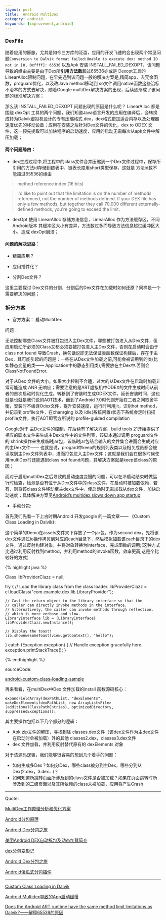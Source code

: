 ```yaml
---
layout: post
title:  Android MultiDex
category: android
keywords: [improvement,android]
---
```



### DexFile


随着应用的膨胀，尤其是如今三方库的泛滥，应用的开发飞速的会出现两个常见问题`Conversion to Dalvik format failed:Unable to execute dex: method ID not in [0, 0xffff]: 65536` 以及Apk 安装 INSTALL_FAILED_DEXOPT，该问题导致的缘由主要是由于Dex所**引用方法数**超过65536亦或是 Dexopt工具的LinearAlloc限制问题，在早先遇到该问题一般的解决方案是,精简app，去冗余函数，proguard优化，以及改Java method移动到 so文件调用native函数这些治标不治本的方式去解决，随着Google multiDex解决方案的出现，后续逐渐成了该问题的标准解决方案；

那么该 INSTALL_FAILED_DEXOPT 问题出现的原因是什么呢？ LinearAlloc 都是围绕 dexOpt 工具的两个问题，我们知道Java语言开发的应用在编译后，会转换成转为Dalvik虚拟机设计的专有压缩格式.dex，dex格式更加适合内存以及处理器速度优先的移动设备；应用在安装之后针对Dex文件的优化，dex to  ODEX 文件，这一预先提取可以加快程序的启动速度，应用的启动无需每次从apk文件中解压加载；

#### 两个问题缘由：

* dex生成过程中,将工程中的class文件合并压缩到一个Dex文件过程中，保存所引用的方法id存储到链表中，链表长度用short类型保存，这就是 方法id数不能超过65536的缘由    

>    method reference index (16 bits)   

>    I'd like to point out that the limitation is on the number of methods referenced, not the number of methods defined. If your DEX file has only a few methods, but together they call 70,000 different externally-defined methods, you're going to exceed the limit.

* dexOpt 使用 LinearAlloc 存储方法信息，LinearAlloc 作为方法缓存区，不同Android版本 其缓冲区大小有差异，方法数过多而导致方法信息超过缓冲区大小，造成 dexOpt崩溃；



#### 问题的解决思路：

* 精简应用？   

* 应用插件化？          

* 分割Dex文件？

这里主要探讨 Dex文件的分割，分割后的Dex文件在加载时如何还原？同样是一个需要解决的问题；


### 拆分方案    

*  官方方案：  启动MultiDex


问题：

无法控制哪些Class文件被打包进入主Dex文件，哪些被打包进入从Dex文件，但应用启动所必须的Class又都必须要被打包进入主Dex文件，否则在启动时会由于class not found 导致Crash，换句话说即无法保证类函数保证构建后，存在于主Dex，其可能引起的问题是：一些在从Dex文件加载之前,可能会被调用到的类(比如静态变量的类—— Application中的静态引用类),需要放在主Dex中.否则会ClassNotFoundError.

对于从Dex 文件的大小，如果大小控制不合适，过大的从Dex文件在启动时加载非常可能造成 ANR 无响应；需要注意的是ART虚拟机中ODEX的文件生成时间从前者的首次启动时优化生成，转移到了安装时生成ODEX文件，延长安装时间，这也就是也就是我们说的AOT技术，而到了Android 7.0时代则开始在二者之间取舍平衡，安装时不编译Odex文件，提升安装速度，运行时利用jit，识别hot method，并记录到profile文件，在chanrging 以及 idle(系统闲置)状态下系统会定时扫描profile文件，执行AOT即官方所说的 profile-guided compilation  

Google对于 主Dex文件的控制，在后续有了解决方案，build tools 21开始提供了相应的脚本文件来生成主Dex文件中的文件列表，该脚本通过调用 proguard文件的 shrink操作来生成临时jar包，该临时jar包结合输入的文件集合进而会生成对应的主Dex文件—— 也就是说，progard中keep的规则列表类以及相关成员都会被读取到主Dex文件列表中，进而打包进入主Dex文件；这就是我们会在很多时候使用multiDex时还能遇到class not found问题，其解决方案就是keep该class的原因；


而对于启用multiDex之后导致的启动速度变慢的问题，可以在冷启动结束时做运行时检查，检测是否有位于从Dex文件中的class文件，在启动时被加载依赖，若有，则将该class文件移动至主dex文件中，使启动时无需加载从dex文件，加快启动速度；具体解决方案见[Android’s multidex slows down app startup](https://medium.com/groupon-eng/android-s-multidex-slows-down-app-startup-d9f10b46770f)


*  手动分包:

首先我们先看一下上古时期Android 开发google 的一篇文章—— 《Custom Class Loading in Dalvik》:

这个简单的Demo在assets文件夹下存放了一个jar包，作为second dex，先将该dex文件通过io操作拷贝到对应的cach目录下，然后模拟加载该cach目录下的dex文件，通过反射构建对象，并将对象转换为interface，完成函数的调用;(这种方式比通过利用反射找到method，并利用method的invoke函数，效率更高,这是个比较好的方式）

{%  highlight java %}

Class libProviderClazz = null;

try {
    // Load the library class from the class loader.
    libProviderClazz =
            cl.loadClass("com.example.dex.lib.LibraryProvider");

    // Cast the return object to the library interface so that the
    // caller can directly invoke methods in the interface.
    // Alternatively, the caller can invoke methods through reflection,
    // which is more verbose and slow.
    LibraryInterface lib = (LibraryInterface) libProviderClazz.newInstance();

    // Display the toast!
    lib.showAwesomeToast(view.getContext(), "hello");
} catch (Exception exception) {
    // Handle exception gracefully here.
    exception.printStackTrace();
}

{%  endhighlight %}

sourceCode:

[android-custom-class-loading-sample](https://github.com/rffffffff007/android-custom-class-loading-sample)

再来看看，在multiDex中Dex 文件加载的install 函数源码核心：

`expandFieldArray(dexPathList, "dexElements", makeDexElements(dexPathList,
           new ArrayList<File>(additionalClassPathEntries), optimizedDirectory,
           suppressedExceptions));`

其主要操作包括以下几个部分的逻辑：

* Apk zip文件的解压，寻找到除 classes.dex文件（该dex文件作为主dex文件在启动时会被加载）外的其他 classes2.dex，classes3.dex文件    
* dex 文件加载，并利用反射替代原有的 dexElements 对象   

对于该源码逻辑，我们能够很容易的想到几个着手的问题：

* 如何生成多Dex？如何分Dex，哪些class被分到主Dex，哪些分到从Dex(2.dex，3.dex...)？         
* 如何知道所跳转页面所涉及到的class文件是否被加载？如果在页面跳转时所涉及到的二级页面以及其所依赖的class未被加载，应用将产生Crash            




---

Quote:

[MultiDex工作原理分析和优化方案](https://zhuanlan.zhihu.com/p/24305296)

[Android分包原理](http://souly.cn/%E6%8A%80%E6%9C%AF%E5%8D%9A%E6%96%87/2016/02/25/android%E5%88%86%E5%8C%85%E5%8E%9F%E7%90%86/)

[Android Dex分包之旅](http://yydcdut.com/2016/03/20/split-dex/)

[美团Android DEX自动拆包及动态加载简介](http://tech.meituan.com/mt-android-auto-split-dex.html)

[dex分包变形记](http://bugly.qq.com/bbs/forum.php?mod=viewthread&tid=193)

[Android Dex分包之旅](http://yydcdut.com/2016/03/20/split-dex/)

[Android傻瓜式分包插件](https://github.com/TangXiaoLv/Android-Easy-MultiDex)

---



[Custom Class Loading in Dalvik](https://android-developers.googleblog.com/2011/07/custom-class-loading-in-dalvik.html)

[Android Multidex导致的App启动缓慢](https://github.com/hehonghui/android-tech-frontier/blob/master/issue-39/Android%20dex%E5%88%86%E5%8C%85%E5%AF%BC%E8%87%B4%E7%9A%84App%E5%90%AF%E5%8A%A8%E9%80%9F%E5%BA%A6%E4%B8%8B%E9%99%8D.md)

[Does the Android ART runtime have the same method limit limitations as Dalvik?——解释65536的原因](http://stackoverflow.com/questions/21490382/does-the-android-art-runtime-have-the-same-method-limit-limitations-as-dalvik/21492160#21492160)
